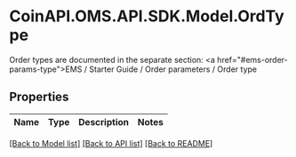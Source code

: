 # CoinAPI.OMS.API.SDK.Model.OrdType
Order types are documented in the separate section: <a href=\"#ems-order-params-type\">EMS / Starter Guide / Order parameters / Order type</a> 

## Properties

Name | Type | Description | Notes
------------ | ------------- | ------------- | -------------

[[Back to Model list]](../README.md#documentation-for-models) [[Back to API list]](../README.md#documentation-for-api-endpoints) [[Back to README]](../README.md)

